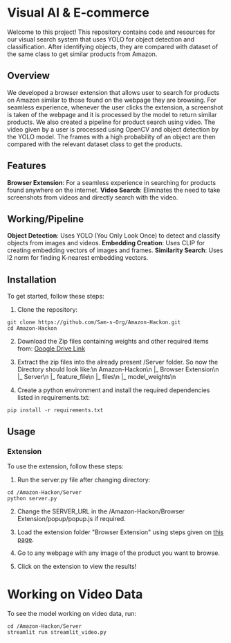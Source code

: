 # Visual AI & E-commerce
Welcome to this project! This repository contains code and resources for our visual search system that uses YOLO for object detection and classification. After identifying objects, they are compared with dataset of the same class to get similar products from Amazon.

## Overview
We developed a browser extension that allows user to search for products on Amazon similar to those found on the webpage they are browsing. For seamless experience, whenever the user clicks the extension, a screenshot is taken of the webpage and it is processed by the model to return similar products.
We also created a pipeline for product search using video. The video given by a user is processed using OpenCV and object detection by the YOLO model. The frames with a high probability of an object are then compared with the relevant dataset class to get the products. 

## Features
**Browser Extension**: For a seamless experience in searching for products found anywhere on the internet.
**Video Search**: Eliminates the need to take screenshots from videos and directly search with the video.

## Working/Pipeline
**Object Detection**: Uses YOLO (You Only Look Once) to detect and classify objects from images and videos.
**Embedding Creation**: Uses CLIP for creating embedding vectors of images and frames.
**Similarity Search**: Uses l2 norm for finding K-nearest embedding vectors.

## Installation
To get started, follow these steps:
1. Clone the repository:
```
git clone https://github.com/Sam-s-Org/Amazon-Hackon.git
cd Amazon-Hackon
```

2. Download the Zip files containing weights and other required items from: 
[Google Drive Link](https://drive.google.com/drive/folders/140h13DtZQCHc5Zt5CF00I3equNDAKSN7)

3. Extract the zip files into the already present /Server folder. So now the Directory should look like:\n
Amazon-Hackon\n
|_ Browser Extension\n
|_ Server\n
   |_ feature_file\n
   |_ files\n
   |_ model_weights\n

4. Create a python environment and install the required dependencies listed in requirements.txt:
```
pip install -r requirements.txt
```

## Usage
### Extension
To use the extension, follow these steps:
1. Run the server.py file after changing directory:
``` 
cd /Amazon-Hackon/Server
python server.py
```
2. Change the SERVER_URL in the /Amazon-Hackon/Browser Extension/popup/popup.js if required.

3. Load the extension folder "Browser Extension" using steps given on [this page](https://developer.chrome.com/docs/extensions/get-started/tutorial/hello-world#load-unpacked).

4. Go to any webpage with any image of the product you want to browse.
5. Click on the extension to view the results!

# Working on Video Data
To see the model working on video data, run:
```
cd /Amazon-Hackon/Server
streamlit run streamlit_video.py
```
